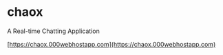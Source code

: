 # chaox
A Real-time Chatting Application

[https://chaox.000webhostapp.com](https://chaox.000webhostapp.com)
